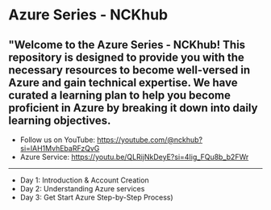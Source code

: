 # Azure Series - NCKhub
**"Welcome to the Azure Series - NCKhub! This repository is designed to provide you with the necessary resources to become well-versed in Azure and gain technical expertise. We have curated a learning plan to help you become proficient in Azure by breaking it down into daily learning objectives.**
----------------------------------------------------------------------------
- Follow us on YouTube: https://youtube.com/@nckhub?si=lAH1MvhEbaRFzQvG
- Azure Service: https://youtu.be/QLRijNkDeyE?si=4Iig_FQu8b_b2FWr
----------------------------------------------------------------------------
- Day 1: Introduction & Account Creation
- Day 2: Understanding Azure services
- Day 3: Get Start Azure Step-by-Step Process)
